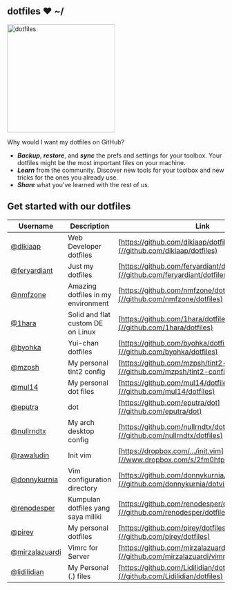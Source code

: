 ## dotfiles ❤ ~/

<img src="https://dotfiles.github.io/images/dotfiles-logo.png" width="250px" alt="dotfiles">

Why would I want my dotfiles on GitHub?

* **_Backup_**, **_restore_**, and **_sync_** the prefs and settings for your
toolbox. Your dotfiles might be the most important files on your machine.
* **_Learn_** from the community. Discover new tools for your toolbox and new
tricks for the ones you already use.
* **_Share_** what you've learned with the rest of us.


## Get started with our dotfiles

| Username | Description | Link |
|----------|-------------|------|
| [@dikiaap](https://github.com/dikiaap) | Web Developer dotfiles | [https://github.com/dikiaap/dotfiles](//github.com/dikiaap/dotfiles) |
| [@feryardiant](https://github.com/feryardiant) | Just my dotfiles | [https://github.com/feryardiant/dotfiles](//github.com/feryardiant/dotfiles) |
| [@nmfzone](https://github.com/nmfzone) | Amazing dotfiles in my environment | [https://github.com/nmfzone/dotfiles](//github.com/nmfzone/dotfiles) |
| [@1hara](https://github.com/1hara) | Solid and flat custom DE on Linux | [https://github.com/1hara/dotfiles](//github.com/1hara/dotfiles) |
| [@byohka](https://github.com/byohka) | Yui-chan dotfiles | [https://github.com/byohka/dotfiles](//github.com/byohka/dotfiles) |
| [@mzpsh](https://github.com/mzpsh) | My personal tint2 config | [https://github.com/mzpsh/tint2-configs](//github.com/mzpsh/tint2-configs) |
| [@mul14](https://github.com/mul14) | My personal dot files | [https://github.com/mul14/dotfiles](//github.com/mul14/dotfiles) |
| [@eputra](https://github.com/eputra) | dot | [https://github.com/eputra/dot](//github.com/eputra/dot) |
| [@nullrndtx](https://github.com/nullrndtx) | My arch desktop config | [https://github.com/nullrndtx/dotfiles](//github.com/nullrndtx/dotfiles) |
| [@rawaludin](https://github.com/rawaludin) | Init vim | [https://dropbox.com/.../init.vim](//www.dropbox.com/s/2fm0htpchpyaw4h/init.vim) |
| [@donnykurnia](https://github.com/donnykurnia) | Vim configuration directory | [https://github.com/donnykurnia/dotvim](//github.com/donnykurnia/dotvim) |
| [@renodesper](https://github.com/renodesper) | Kumpulan dotfiles yang saya miliki | [https://github.com/renodesper/dotfiles](//github.com/renodesper/dotfiles) |
| [@pirey](https://github.com/pirey) | My personal dotfiles | [https://github.com/pirey/dotfiles](//github.com/pirey/dotfiles) |
| [@mirzalazuardi](https://github.com/mirzalazuardi) | Vimrc for Server | [https://github.com/mirzalazuardi/vimrc-server](//github.com/mirzalazuardi/vimrc-server) |
| [@lidilidian](https://github.com/lidilidian) | My Personal (.) files | [https://github.com/Lidilidian/dotfiles](//github.com/Lidilidian/dotfiles) |
